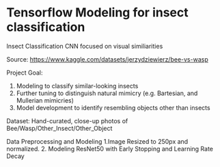 # Tensorflow Modeling for insect classification
Insect Classification CNN focused on visual similiarities

Source: https://www.kaggle.com/datasets/jerzydziewierz/bee-vs-wasp

Project Goal:
1. Modeling to classify similar-looking insects
2. Further tuning to distinguish natural mimicry
(e.g. Bartesian, and Mullerian mimicries)
3. Model development to identify resembling objects other than insects 

Dataset:
Hand-curated, close-up photos of Bee/Wasp/Other_Insect/Other_Object

Data Preprocessing and Modeling
1.Image Resized to 250px and normalized.
2. Modeling
ResNet50 with Early Stopping and Learning Rate Decay
